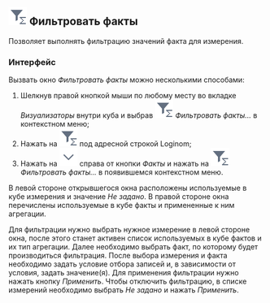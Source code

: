 ## ![](../../images/icons/cube-cases/cube-cases-case-filter_default.svg) Фильтровать факты

Позволяет выполнять фильтрацию значений факта для измерения.

### Интерфейс

Вызвать окно *Фильтровать факты* можно несколькими способами:
 1. Шелкнув правой кнопкой мыши по любому месту во вкладке *Визуализаторы* внутри куба и выбрав ![](../../images/icons/cube-cases/cube-cases-case-filter_default.svg) *Фильтровать факты...* в контекстном меню;
 2. Нажать на ![](../../images/icons/cube-cases/cube-cases-case-filter_default.svg) под адресной строкой Loginom;
 3. Нажать на ![](../../images/icons/toolbar-controls_18x18/toolbar-controls_18x18_down_default.svg) справа от кнопки *Факты* и нажать на ![](../../images/icons/cube-cases/cube-cases-case-filter_default.svg) *Фильтровать факты...* в появившемся контекстном меню.

В левой стороне открывшегося окна расположены используемые в кубе измерения и значение *Не задано*. В правой стороне окна перечислены используемые в кубе факты и примененные к ним агрегации.

Для фильтрации нужно выбрать нужное измерение в левой стороне окна, после этого станет активен список используемых в кубе фактов и их тип агрегации. Далее необходимо выбрать факт, по которому будет производиться фильтрация. После выбора измерения и факта необходимо задать условие отбора записей и, в зависимости от условия, задать значение(я). Для применения фильтрации нужно нажать кнопку *Применить*. Чтобы отключить фильтрацию, в списке измерений необходимо выбрать *Не задано* и нажать *Применить*.